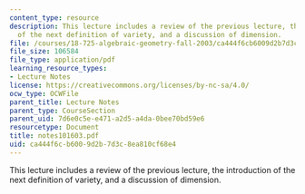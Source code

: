 ```yaml
---
content_type: resource
description: This lecture includes a review of the previous lecture, the introduction
  of the next definition of variety, and a discussion of dimension.
file: /courses/18-725-algebraic-geometry-fall-2003/ca444f6cb6009d2b7d3c8ea810cf68e4_notes101603.pdf
file_size: 106584
file_type: application/pdf
learning_resource_types:
- Lecture Notes
license: https://creativecommons.org/licenses/by-nc-sa/4.0/
ocw_type: OCWFile
parent_title: Lecture Notes
parent_type: CourseSection
parent_uid: 7d6e0c5e-e471-a2d5-a4da-0bee70bd59e6
resourcetype: Document
title: notes101603.pdf
uid: ca444f6c-b600-9d2b-7d3c-8ea810cf68e4
---
```

This lecture includes a review of the previous lecture, the introduction of the next definition of variety, and a discussion of dimension.